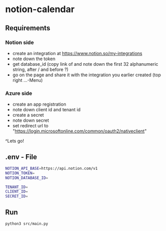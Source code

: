 # notion-calendar

## Requirements
### Notion side
- create an integration at https://www.notion.so/my-integrations
- note down the token
- get database_id (copy link of and note down the first 32 alphanumeric string, after / and before ?)
- go on the page and share it with the integration you earlier created (top right ...-Menu)

### Azure side
- create an app registration
- note down client id and tenant id
- create a secret
- note down secret
- set redirect url to "https://login.microsoftonline.com/common/oauth2/nativeclient"

^Lets go!

## .env - File

```bash
NOTION_API_BASE=https://api.notion.com/v1
NOTION_TOKEN=
NOTION_DATABASE_ID=

TENANT_ID=
CLIENT_ID=
SECRET_ID=
```

## Run

```
python3 src/main.py
```